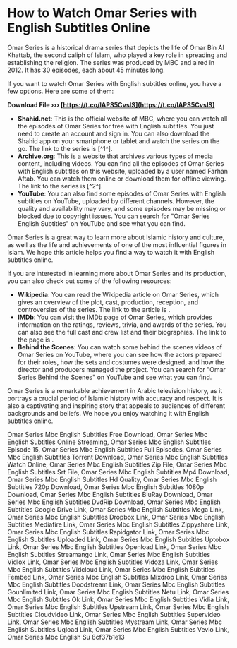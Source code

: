 
 
# How to Watch Omar Series with English Subtitles Online
 
Omar Series is a historical drama series that depicts the life of Omar Bin Al Khattab, the second caliph of Islam, who played a key role in spreading and establishing the religion. The series was produced by MBC and aired in 2012. It has 30 episodes, each about 45 minutes long.
 
If you want to watch Omar Series with English subtitles online, you have a few options. Here are some of them:
 
**Download File ››› [https://t.co/lAPS5CvsIS](https://t.co/lAPS5CvsIS)**


 
- **Shahid.net**: This is the official website of MBC, where you can watch all the episodes of Omar Series for free with English subtitles. You just need to create an account and sign in. You can also download the Shahid app on your smartphone or tablet and watch the series on the go. The link to the series is [^1^].
- **Archive.org**: This is a website that archives various types of media content, including videos. You can find all the episodes of Omar Series with English subtitles on this website, uploaded by a user named Farhan Aftab. You can watch them online or download them for offline viewing. The link to the series is [^2^].
- **YouTube**: You can also find some episodes of Omar Series with English subtitles on YouTube, uploaded by different channels. However, the quality and availability may vary, and some episodes may be missing or blocked due to copyright issues. You can search for "Omar Series English Subtitles" on YouTube and see what you can find.

Omar Series is a great way to learn more about Islamic history and culture, as well as the life and achievements of one of the most influential figures in Islam. We hope this article helps you find a way to watch it with English subtitles online.
  
If you are interested in learning more about Omar Series and its production, you can also check out some of the following resources:

- **Wikipedia**: You can read the Wikipedia article on Omar Series, which gives an overview of the plot, cast, production, reception, and controversies of the series. The link to the article is .
- **IMDb**: You can visit the IMDb page of Omar Series, which provides information on the ratings, reviews, trivia, and awards of the series. You can also see the full cast and crew list and their biographies. The link to the page is .
- **Behind the Scenes**: You can watch some behind the scenes videos of Omar Series on YouTube, where you can see how the actors prepared for their roles, how the sets and costumes were designed, and how the director and producers managed the project. You can search for "Omar Series Behind the Scenes" on YouTube and see what you can find.

Omar Series is a remarkable achievement in Arabic television history, as it portrays a crucial period of Islamic history with accuracy and respect. It is also a captivating and inspiring story that appeals to audiences of different backgrounds and beliefs. We hope you enjoy watching it with English subtitles online.
 
Omar Series Mbc English Subtitles Free Download,  Omar Series Mbc English Subtitles Online Streaming,  Omar Series Mbc English Subtitles Episode 15,  Omar Series Mbc English Subtitles Full Episodes,  Omar Series Mbc English Subtitles Torrent Download,  Omar Series Mbc English Subtitles Watch Online,  Omar Series Mbc English Subtitles Zip File,  Omar Series Mbc English Subtitles Srt File,  Omar Series Mbc English Subtitles Mp4 Download,  Omar Series Mbc English Subtitles Hd Quality,  Omar Series Mbc English Subtitles 720p Download,  Omar Series Mbc English Subtitles 1080p Download,  Omar Series Mbc English Subtitles BluRay Download,  Omar Series Mbc English Subtitles DvdRip Download,  Omar Series Mbc English Subtitles Google Drive Link,  Omar Series Mbc English Subtitles Mega Link,  Omar Series Mbc English Subtitles Dropbox Link,  Omar Series Mbc English Subtitles Mediafire Link,  Omar Series Mbc English Subtitles Zippyshare Link,  Omar Series Mbc English Subtitles Rapidgator Link,  Omar Series Mbc English Subtitles Uploaded Link,  Omar Series Mbc English Subtitles Uptobox Link,  Omar Series Mbc English Subtitles Openload Link,  Omar Series Mbc English Subtitles Streamango Link,  Omar Series Mbc English Subtitles Vidlox Link,  Omar Series Mbc English Subtitles Vidoza Link,  Omar Series Mbc English Subtitles Vidcloud Link,  Omar Series Mbc English Subtitles Fembed Link,  Omar Series Mbc English Subtitles Mixdrop Link,  Omar Series Mbc English Subtitles Doodstream Link,  Omar Series Mbc English Subtitles Gounlimited Link,  Omar Series Mbc English Subtitles Netu Link,  Omar Series Mbc English Subtitles Ok Link,  Omar Series Mbc English Subtitles Vidia Link,  Omar Series Mbc English Subtitles Upstream Link,  Omar Series Mbc English Subtitles Cloudvideo Link,  Omar Series Mbc English Subtitles Supervideo Link,  Omar Series Mbc English Subtitles Mystream Link,  Omar Series Mbc English Subtitles Uqload Link,  Omar Series Mbc English Subtitles Vevio Link,  Omar Series Mbc English Su
 8cf37b1e13
 
